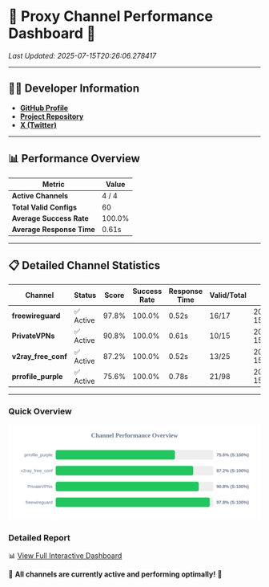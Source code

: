# 🌟 Proxy Channel Performance Dashboard 🌟

_Last Updated: 2025-07-15T20:26:06.278417_

---

## 👩‍💻 Developer Information

- **[GitHub Profile](https://github.com/4n0nymou3)**  
- **[Project Repository](https://github.com/4n0nymou3/multi-proxy-config-fetcher)**  
- **[X (Twitter)](https://x.com/4n0nymou3)**  

---

## 📊 Performance Overview

| Metric                | Value       |
|-----------------------|-------------|
| **Active Channels**   | 4 / 4       |
| **Total Valid Configs** | 60          |
| **Average Success Rate** | 100.0%      |
| **Average Response Time** | 0.61s       |

---

## 📋 Detailed Channel Statistics

| Channel          | Status     | Score  | Success Rate | Response Time | Valid/Total | Last Success               |
|------------------|------------|--------|--------------|---------------|-------------|----------------------------|
| **freewireguard**  | ✅ Active  | 97.8%  | 100.0% | 0.52s         | 16/17       | 2025-07-15T20:26:06.276558 |
| **PrivateVPNs**  | ✅ Active  | 90.8%  | 100.0% | 0.61s         | 10/15       | 2025-07-15T20:26:05.728661 |
| **v2ray_free_conf**  | ✅ Active  | 87.2%  | 100.0% | 0.52s         | 13/25       | 2025-07-15T20:26:05.071831 |
| **prrofile_purple**  | ✅ Active  | 75.6%  | 100.0% | 0.78s         | 21/98       | 2025-07-15T20:26:04.459872 |

---

### Quick Overview
<div align="center">
  <a href="https://raw.githubusercontent.com/nullluser/NullRepo/refs/heads/main/assets/channel_stats_chart.svg">
    <img src="https://raw.githubusercontent.com/nullluser/NullRepo/refs/heads/main/assets/channel_stats_chart.svg" alt="Source Performance Statistics" width="800">
  </a>
</div>

### Detailed Report
📊 [View Full Interactive Dashboard](https://htmlpreview.github.io/?https://github.com/nullluser/NullRepo/blob/main/assets/performance_report.html)

🎉 **All channels are currently active and performing optimally!** 🎉

